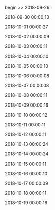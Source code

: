 begin >> 2018-09-26

2018-09-30 00:00:13

2018-10-01 00:00:27

2018-10-02 00:00:09

2018-10-03 00:00:11

2018-10-04 00:00:10

2018-10-05 00:00:10

2018-10-06 00:00:08

2018-10-07 00:00:08

2018-10-08 00:00:11

2018-10-09 00:00:16

2018-10-10 00:00:12

2018-10-11 00:00:11

2018-10-12 00:00:11

2018-10-13 00:00:24

2018-10-14 00:00:24

2018-10-15 00:00:11

2018-10-16 00:00:10

2018-10-17 00:00:09

2018-10-18 00:00:11

2018-10-19 00:00:16

